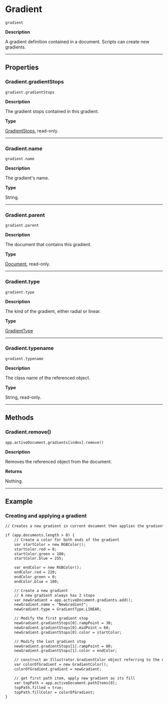 # Gradient

`gradient`

**Description**

A gradient definition contained in a document. Scripts can create new gradients.

---

## Properties

### Gradient.gradientStops

`gradient.gradientStops`

**Description**

The gradient stops contained in this gradient.

**Type**

[GradientStops](./GradientStops.md), read-only.

---

### Gradient.name

`gradient.name`

**Description**

The gradient's name.

**Type**

String.

---

### Gradient.parent

`gradient.parent`

**Description**

The document that contains this gradient.

**Type**

[Document](./Document.md), read-only.

---

### Gradient.type

`gradient.type`

**Description**

The kind of the gradient, either radial or linear.

**Type**

[GradientType](scripting-constants.md#jsobjref-scripting-constants-gradienttype)

---

### Gradient.typename

`gradient.typename`

**Description**

The class name of the referenced object.

**Type**

String, read-only.

---

## Methods

### Gradient.remove()

`app.activeDocument.gradients[index].remove()`

**Description**

Removes the referenced object from the document.

**Returns**

Nothing.

---

## Example

### Creating and applying a gradient

```default
// Creates a new gradient in current document then applies the gradient to the frontmost path item

if (app.documents.length > 0) {
    // Create a color for both ends of the gradient
    var startColor = new RGBColor();
    startColor.red = 0;
    startColor.green = 100;
    startColor.blue = 255;

    var endColor = new RGBColor();
    endColor.red = 220;
    endColor.green = 0;
    endColor.blue = 100;

    // Create a new gradient
    // A new gradient always has 2 stops
    var newGradient = app.activeDocument.gradients.add();
    newGradient.name = "NewGradient";
    newGradient.type = GradientType.LINEAR;

    // Modify the first gradient stop
    newGradient.gradientStops[0].rampPoint = 30;
    newGradient.gradientStops[0].midPoint = 60;
    newGradient.gradientStops[0].color = startColor;

    // Modify the last gradient stop
    newGradient.gradientStops[1].rampPoint = 80;
    newGradient.gradientStops[1].color = endColor;

    // construct an Illustrator.GradientColor object referring to the newly created gradient
    var colorOfGradient = new GradientColor();
    colorOfGradient.gradient = newGradient;

    // get first path item, apply new gradient as its fill
    var topPath = app.activeDocument.pathItems[0];
    topPath.filled = true;
    topPath.fillColor = colorOfGradient;
}
```
